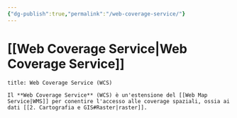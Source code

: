 ```yaml
---
{"dg-publish":true,"permalink":"/web-coverage-service/"}
---
```


# [[Web Coverage Service\|Web Coverage Service]]

```ad-Definizione
title: Web Coverage Service (WCS)

Il **Web Coverage Service** (WCS) è un'estensione del [[Web Map Service|WMS]] per conentire l'accesso alle coverage spaziali, ossia ai dati [[2. Cartografia e GIS#Raster|raster]].

```
